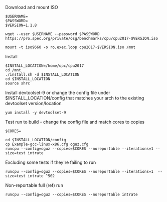 Download and mount ISO

```
$USERNAME=
$PASSWORD=
$VERSION=1.1.8

wget --user $USERNAME --password $PASSWORD https://pro.spec.org/private/osg/benchmarks/cpu/cpu2017-$VERSION.iso

mount -t iso9660 -o ro,exec,loop cpu2017-$VERSION.iso /mnt
```

Install
```
$INSTALL_LOCATION=/home/opc/cpu2017
cd /mnt
./install.sh -d $INSTALL_LOCATION
cd $INSTALL_LOCATION
source shrc
```

Install devtoolset-9 or change the config file under $INSTALL_LOCATION/config that matches your arch to the existing devtoolset version/location

```
yum install -y devtoolset-9
```

Test run to build - change the config file and match cores to copies

```
$CORES=

cd $INSTALL_LOCATION/config
cp Example-gcc-linux-x86.cfg oguz.cfg
runcpu --config=oguz --copies=$CORES --noreportable --iterations=1 --size=test intrate 
```

Excluding some tests if they're failing to run

```
runcpu --config=oguz --copies=$CORES --noreportable --iterations=1  --size=test intrate ^502
```

Non-reportable full (ref) run

```
runcpu --config=oguz --copies=$CORES --noreportable intrate
```

